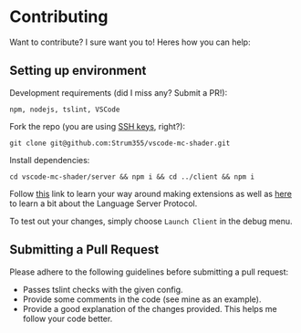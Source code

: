 # Contributing

Want to contribute? I sure want you to! Heres how you can help:

## Setting up environment

Development requirements (did I miss any? Submit a PR!):

`npm, nodejs, tslint, VSCode`

Fork the repo (you are using [SSH keys](https://help.github.com/articles/connecting-to-github-with-ssh/), right?):

`git clone git@github.com:Strum355/vscode-mc-shader.git`

Install dependencies:

`cd vscode-mc-shader/server && npm i && cd ../client && npm i`

Follow [this](https://code.visualstudio.com/docs/extensions/overview) link to learn your way around making extensions as well as [here](https://code.visualstudio.com/docs/extensions/example-language-server) to learn a bit about the Language Server Protocol.

To test out your changes, simply choose `Launch Client` in the debug menu.

## Submitting a Pull Request

Please adhere to the following guidelines before submitting a pull request:

- Passes tslint checks with the given config.
- Provide some comments in the code (see mine as an example).
- Provide a good explanation of the changes provided. This helps me follow your code better.